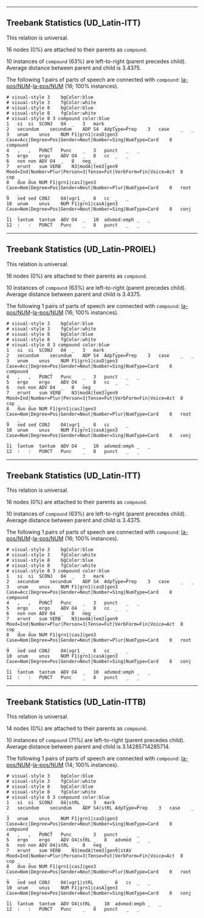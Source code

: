 

--------------------------------------------------------------------------------

## Treebank Statistics (UD_Latin-ITT)

This relation is universal.

16 nodes (0%) are attached to their parents as `compound`.

10 instances of `compound` (63%) are left-to-right (parent precedes child).
Average distance between parent and child is 3.4375.

The following 1 pairs of parts of speech are connected with `compound`: [la-pos/NUM]()-[la-pos/NUM]() (16; 100% instances).


~~~ conllu
# visual-style 3	bgColor:blue
# visual-style 3	fgColor:white
# visual-style 8	bgColor:blue
# visual-style 8	fgColor:white
# visual-style 8 3 compound	color:blue
1	si	si	SCONJ	O4	_	3	mark	_	_
2	secundum	secundum	ADP	S4	AdpType=Prep	3	case	_	_
3	unum	unus	NUM	F1|grn1|casD|gen3	Case=Acc|Degree=Pos|Gender=Neut|Number=Sing|NumType=Card	8	compound	_	_
4	,	,	PUNCT	Punc	_	3	punct	_	_
5	ergo	ergo	ADV	O4	_	8	cc	_	_
6	non	non	ADV	O4	_	8	neg	_	_
7	erunt	sum	VERB	N3|modA|tem3|gen9	Mood=Ind|Number=Plur|Person=3|Tense=Fut|VerbForm=Fin|Voice=Act	8	cop	_	_
8	duo	duo	NUM	F1|grn1|casJ|gen3	Case=Nom|Degree=Pos|Gender=Neut|Number=Plur|NumType=Card	0	root	_	_
9	sed	sed	CONJ	O4|vgr1	_	8	cc	_	_
10	unum	unus	NUM	F1|grn1|casA|gen3	Case=Nom|Degree=Pos|Gender=Neut|Number=Sing|NumType=Card	8	conj	_	_
11	tantum	tantum	ADV	O4	_	10	advmod:emph	_	_
12	:	:	PUNCT	Punc	_	8	punct	_	_

~~~




--------------------------------------------------------------------------------

## Treebank Statistics (UD_Latin-PROIEL)

This relation is universal.

16 nodes (0%) are attached to their parents as `compound`.

10 instances of `compound` (63%) are left-to-right (parent precedes child).
Average distance between parent and child is 3.4375.

The following 1 pairs of parts of speech are connected with `compound`: [la-pos/NUM]()-[la-pos/NUM]() (16; 100% instances).


~~~ conllu
# visual-style 3	bgColor:blue
# visual-style 3	fgColor:white
# visual-style 8	bgColor:blue
# visual-style 8	fgColor:white
# visual-style 8 3 compound	color:blue
1	si	si	SCONJ	O4	_	3	mark	_	_
2	secundum	secundum	ADP	S4	AdpType=Prep	3	case	_	_
3	unum	unus	NUM	F1|grn1|casD|gen3	Case=Acc|Degree=Pos|Gender=Neut|Number=Sing|NumType=Card	8	compound	_	_
4	,	,	PUNCT	Punc	_	3	punct	_	_
5	ergo	ergo	ADV	O4	_	8	cc	_	_
6	non	non	ADV	O4	_	8	neg	_	_
7	erunt	sum	VERB	N3|modA|tem3|gen9	Mood=Ind|Number=Plur|Person=3|Tense=Fut|VerbForm=Fin|Voice=Act	8	cop	_	_
8	duo	duo	NUM	F1|grn1|casJ|gen3	Case=Nom|Degree=Pos|Gender=Neut|Number=Plur|NumType=Card	0	root	_	_
9	sed	sed	CONJ	O4|vgr1	_	8	cc	_	_
10	unum	unus	NUM	F1|grn1|casA|gen3	Case=Nom|Degree=Pos|Gender=Neut|Number=Sing|NumType=Card	8	conj	_	_
11	tantum	tantum	ADV	O4	_	10	advmod:emph	_	_
12	:	:	PUNCT	Punc	_	8	punct	_	_

~~~




--------------------------------------------------------------------------------

## Treebank Statistics (UD_Latin-ITT)

This relation is universal.

16 nodes (0%) are attached to their parents as `compound`.

10 instances of `compound` (63%) are left-to-right (parent precedes child).
Average distance between parent and child is 3.4375.

The following 1 pairs of parts of speech are connected with `compound`: [la-pos/NUM]()-[la-pos/NUM]() (16; 100% instances).


~~~ conllu
# visual-style 3	bgColor:blue
# visual-style 3	fgColor:white
# visual-style 8	bgColor:blue
# visual-style 8	fgColor:white
# visual-style 8 3 compound	color:blue
1	si	si	SCONJ	O4	_	3	mark	_	_
2	secundum	secundum	ADP	S4	AdpType=Prep	3	case	_	_
3	unum	unus	NUM	F1|grn1|casD|gen3	Case=Acc|Degree=Pos|Gender=Neut|Number=Sing|NumType=Card	8	compound	_	_
4	,	,	PUNCT	Punc	_	3	punct	_	_
5	ergo	ergo	ADV	O4	_	8	cc	_	_
6	non	non	ADV	O4	_	8	neg	_	_
7	erunt	sum	VERB	N3|modA|tem3|gen9	Mood=Ind|Number=Plur|Person=3|Tense=Fut|VerbForm=Fin|Voice=Act	8	cop	_	_
8	duo	duo	NUM	F1|grn1|casJ|gen3	Case=Nom|Degree=Pos|Gender=Neut|Number=Plur|NumType=Card	0	root	_	_
9	sed	sed	CONJ	O4|vgr1	_	8	cc	_	_
10	unum	unus	NUM	F1|grn1|casA|gen3	Case=Nom|Degree=Pos|Gender=Neut|Number=Sing|NumType=Card	8	conj	_	_
11	tantum	tantum	ADV	O4	_	10	advmod:emph	_	_
12	:	:	PUNCT	Punc	_	8	punct	_	_

~~~




--------------------------------------------------------------------------------

## Treebank Statistics (UD_Latin-ITTB)

This relation is universal.

14 nodes (0%) are attached to their parents as `compound`.

10 instances of `compound` (71%) are left-to-right (parent precedes child).
Average distance between parent and child is 3.14285714285714.

The following 1 pairs of parts of speech are connected with `compound`: [la-pos/NUM]()-[la-pos/NUM]() (14; 100% instances).


~~~ conllu
# visual-style 3	bgColor:blue
# visual-style 3	fgColor:white
# visual-style 8	bgColor:blue
# visual-style 8	fgColor:white
# visual-style 8 3 compound	color:blue
1	si	si	SCONJ	O4|stRL	_	3	mark	_	_
2	secundum	secundum	ADP	S4|stRL	AdpType=Prep	3	case	_	_
3	unum	unus	NUM	F1|grn1|casD|gen3	Case=Acc|Degree=Pos|Gender=Neut|Number=Sing|NumType=Card	8	compound	_	_
4	,	,	PUNCT	Punc	_	3	punct	_	_
5	ergo	ergo	ADV	O4|stRL	_	8	advmod	_	_
6	non	non	ADV	O4|stRL	_	8	neg	_	_
7	erunt	sum	VERB	N3|modA|tem3|gen9|stAV	Mood=Ind|Number=Plur|Person=3|Tense=Fut|VerbForm=Fin|Voice=Act	8	cop	_	_
8	duo	duo	NUM	F1|grn1|casJ|gen3	Case=Nom|Degree=Pos|Gender=Neut|Number=Plur|NumType=Card	0	root	_	_
9	sed	sed	CONJ	O4|vgr1|stRL	_	8	cc	_	_
10	unum	unus	NUM	F1|grn1|casA|gen3	Case=Nom|Degree=Pos|Gender=Neut|Number=Sing|NumType=Card	8	conj	_	_
11	tantum	tantum	ADV	O4|stRL	_	10	advmod:emph	_	_
12	:	:	PUNCT	Punc	_	8	punct	_	_

~~~


